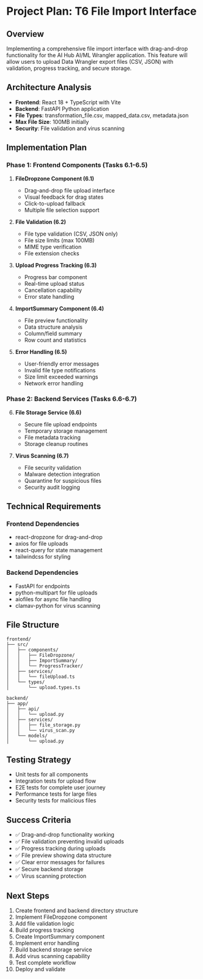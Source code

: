 # Project Plan: T6 File Import Interface

## Overview
Implementing a comprehensive file import interface with drag-and-drop functionality for the AI Hub AI/ML Wrangler application. This feature will allow users to upload Data Wrangler export files (CSV, JSON) with validation, progress tracking, and secure storage.

## Architecture Analysis
- **Frontend**: React 18 + TypeScript with Vite
- **Backend**: FastAPI Python application
- **File Types**: transformation_file.csv, mapped_data.csv, metadata.json
- **Max File Size**: 100MB initially
- **Security**: File validation and virus scanning

## Implementation Plan

### Phase 1: Frontend Components (Tasks 6.1-6.5)
1. **FileDropzone Component (6.1)**
   - Drag-and-drop file upload interface
   - Visual feedback for drag states
   - Click-to-upload fallback
   - Multiple file selection support

2. **File Validation (6.2)**
   - File type validation (CSV, JSON only)
   - File size limits (max 100MB)
   - MIME type verification
   - File extension checks

3. **Upload Progress Tracking (6.3)**
   - Progress bar component
   - Real-time upload status
   - Cancellation capability
   - Error state handling

4. **ImportSummary Component (6.4)**
   - File preview functionality
   - Data structure analysis
   - Column/field summary
   - Row count and statistics

5. **Error Handling (6.5)**
   - User-friendly error messages
   - Invalid file type notifications
   - Size limit exceeded warnings
   - Network error handling

### Phase 2: Backend Services (Tasks 6.6-6.7)
6. **File Storage Service (6.6)**
   - Secure file upload endpoints
   - Temporary storage management
   - File metadata tracking
   - Storage cleanup routines

7. **Virus Scanning (6.7)**
   - File security validation
   - Malware detection integration
   - Quarantine for suspicious files
   - Security audit logging

## Technical Requirements

### Frontend Dependencies
- react-dropzone for drag-and-drop
- axios for file uploads
- react-query for state management
- tailwindcss for styling

### Backend Dependencies
- FastAPI for endpoints
- python-multipart for file uploads
- aiofiles for async file handling
- clamav-python for virus scanning

## File Structure
```
frontend/
├── src/
│   ├── components/
│   │   ├── FileDropzone/
│   │   ├── ImportSummary/
│   │   └── ProgressTracker/
│   ├── services/
│   │   └── fileUpload.ts
│   └── types/
│       └── upload.types.ts

backend/
├── app/
│   ├── api/
│   │   └── upload.py
│   ├── services/
│   │   ├── file_storage.py
│   │   └── virus_scan.py
│   └── models/
│       └── upload.py
```

## Testing Strategy
- Unit tests for all components
- Integration tests for upload flow
- E2E tests for complete user journey
- Performance tests for large files
- Security tests for malicious files

## Success Criteria
- ✅ Drag-and-drop functionality working
- ✅ File validation preventing invalid uploads
- ✅ Progress tracking during uploads
- ✅ File preview showing data structure
- ✅ Clear error messages for failures
- ✅ Secure backend storage
- ✅ Virus scanning protection

## Next Steps
1. Create frontend and backend directory structure
2. Implement FileDropzone component
3. Add file validation logic
4. Build progress tracking
5. Create ImportSummary component
6. Implement error handling
7. Build backend storage service
8. Add virus scanning capability
9. Test complete workflow
10. Deploy and validate
